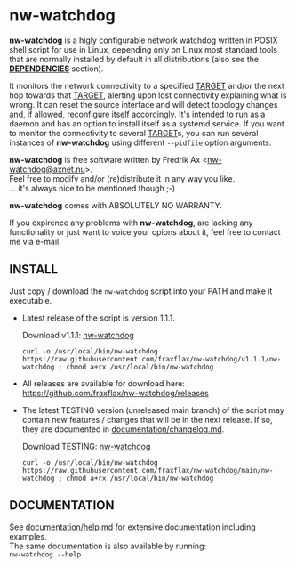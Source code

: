 # nw-watchdog
__nw-watchdog__ is a higly configurable network watchdog written in POSIX shell script for use in Linux, depending only on Linux most standard tools that are normally installed by default in all distributions (also see the __[DEPENDENCIES](https://github.com/fraxflax/nw-watchdog/blob/main/documentation/help.md#deps)__ section).

It monitors the network connectivity to a specified <ins>TARGET</ins> and/or the next hop towards that <ins>TARGET</ins>, alerting upon lost connectivity explaining what is wrong. It can reset the source interface and will detect topology changes and, if allowed, reconfigure itself accordingly. It's intended to run as a daemon and has an option to install itself as a systemd service.  If you want to monitor the connectivity to several <ins>TARGET</ins>s, you can run several instances of __nw-watchdog__ using different `--pidfile` option arguments.

__nw-watchdog__ is free software written by Fredrik Ax \<nw-watchdog@axnet.nu\>.<br>
Feel free to modify and/or (re)distribute it in any way you like.<br>
... it's always nice to be mentioned though ;-)<br>

__nw-watchdog__ comes with ABSOLUTELY NO WARRANTY.

If you expirence any problems with __nw-watchdog__, are lacking any functionality or just want to voice your opions about it, feel free to contact me via e-mail.

## INSTALL
Just copy / download the `nw-watchdog` script into your PATH and make it executable.<br>

* Latest release of the script is version 1.1.1.
  
  Download v1.1.1: [nw-watchdog](https://raw.githubusercontent.com/fraxflax/nw-watchdog/v1.1.1/nw-watchdog)
  ```
  curl -o /usr/local/bin/nw-watchdog https://raw.githubusercontent.com/fraxflax/nw-watchdog/v1.1.1/nw-watchdog ; chmod a+rx /usr/local/bin/nw-watchdog
  ```
* All releases are available for download here: https://github.com/fraxflax/nw-watchdog/releases

* The latest TESTING version (unreleased main branch) of the script may contain new features / changes that will be in the next release. If so, they are documented in [documentation/changelog.md](https://github.com/fraxflax/nw-watchdog/blob/main/documentation/changelog.md).
  
  Download TESTING: [nw-watchdog](https://raw.githubusercontent.com/fraxflax/nw-watchdog/main/nw-watchdog)
  ```
  curl -o /usr/local/bin/nw-watchdog https://raw.githubusercontent.com/fraxflax/nw-watchdog/main/nw-watchdog ; chmod a+rx /usr/local/bin/nw-watchdog
  ```

## DOCUMENTATION
See [documentation/help.md](https://github.com/fraxflax/nw-watchdog/blob/main/documentation/help.md) for extensive documentation including examples.<br>
The same documentation is also available by running:<br>
`nw-watchdog --help`<br>

